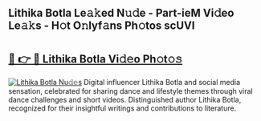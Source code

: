 ## Lithika Botla Le𝚊𝚔ed N𝚞𝚍e - Part-ieM Vi𝚍eo Le𝚊𝚔s - H𝚘t O𝚗lyf𝚊ns Ph𝚘tos scUVI

# <h2><a href="http://hf15lf4.feru.top/?c=Lithika+Botla">🔗 👉 🔴 Lithika Botla Vi𝚍𝚎o Ph𝚘t𝚘𝚜</a></h2>

[![Lithika Botla Nu𝚍𝚎s](https://i.imgur.com/0TWrTi3.gif)](http://hf15lf4.feru.top/?c=Lithika+Botla)
Digital influencer Lithika Botla and social media sensation, celebrated for sharing dance and lifestyle themes through viral dance challenges and short videos. Distinguished author Lithika Botla, recognized for their insightful writings and contributions to literature. 
